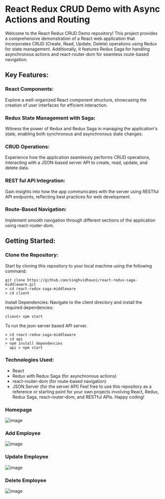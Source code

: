 
# React Redux CRUD Demo with Async Actions and Routing

Welcome to the React Redux CRUD Demo repository! This project provides a comprehensive demonstration of a React web application that incorporates CRUD (Create, Read, Update, Delete) operations using Redux for state management. Additionally, it features Redux Saga for handling asynchronous actions and react-router-dom for seamless route-based navigation.

## Key Features:

### React Components: 
Explore a well-organized React component structure, showcasing the creation of user interfaces for efficient interaction.

### Redux State Management with Saga:

Witness the power of Redux and Redux Saga in managing the application's state, enabling both synchronous and asynchronous state changes.

### CRUD Operations:

Experience how the application seamlessly performs CRUD operations, interacting with a JSON-based server API to create, read, update, and delete data.

### REST ful API Integration:

Gain insights into how the app communicates with the server using RESTful API endpoints, reflecting best practices for web development.

### Route-Based Navigation:

Implement smooth navigation through different sections of the application using react-router-dom.

## Getting Started:

### Clone the Repository:

Start by cloning this repository to your local machine using the following command:

```
git clone https://github.com/singhvidhauni/react-redux-saga-middleware.git
> cd react-redux-saga-middleware
> cd client
```
Install Dependencies: Navigate to the client directory and install the required dependencies:

```
client> npm start
```

To run the json-server based API server. 
```
> cd react-redux-saga-middleware
> cd api
> npm install dependencies
  api > npm start
```
### Technologies Used:

- React
- Redux with Redux Saga (for asynchronous actions)
- react-router-dom (for route-based navigation)
- JSON Server (for the server API)
  Feel free to use this repository as a reference or starting point for your own projects involving React, Redux, Redux Saga, react-router-dom, and RESTful APIs. Happy coding!
### Homepage
![image](https://github.com/singhvidhauni/react-redux-saga-middleware/assets/4363033/e4ac330a-0cfc-49db-b79e-1758a1f452fa)

### Add Employee
![image](https://github.com/singhvidhauni/react-redux-saga-middleware/assets/4363033/a82e378a-6101-4840-aa32-278c5bd99949)

### Update Employee
![image](https://github.com/singhvidhauni/react-redux-saga-middleware/assets/4363033/e2306f5d-53b8-4684-957f-f5a0997f8ea0)

### Delete Employee
![image](https://github.com/singhvidhauni/react-redux-saga-middleware/assets/4363033/23003498-25b1-489c-8493-030547761b9b)






